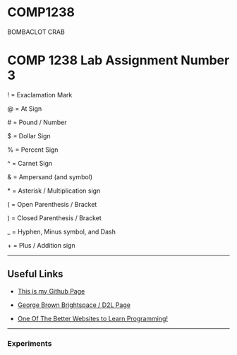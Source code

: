 # COMP1238

BOMBACLOT CRAB

<h1> COMP 1238 Lab Assignment Number 3</h1>

! = Exaclamation Mark

@ = At Sign

\# = Pound / Number

$ = Dollar Sign

% = Percent Sign

^ = Carnet Sign

& = Ampersand (and symbol)

\* = Asterisk / Multiplication sign

( = Open Parenthesis / Bracket

) = Closed Parenthesis / Bracket

_ = Hyphen, Minus symbol, and Dash

\+ = Plus / Addition sign

<hr>

<h2>Useful Links</h2>

* [This is my Github Page](https://github.com/ravioleye)

* [George Brown Brightspace / D2L Page](https://www.georgebrown.ca/teaching-and-learning-exchange/educational-technology/d2l-brightspace)

* [One Of The Better Websites to Learn Programming!](https://www.w3schools.com/)

<hr>

<h3>Experiments</h3>





